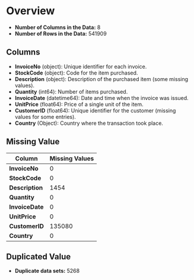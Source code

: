 
# Overview

- **Number of Columns in the Data:**  8
- **Number of Rows in the Data:**  541909

## Columns 

- **InvoiceNo** (object): Unique identifier for each invoice.
- **StockCode** (object): Code for the item purchased.
- **Description** (object): Description of the purchased item (some missing values).
- **Quantity** (int64): Number of items purchased.
- **InvoiceDate** (datetime64): Date and time when the invoice was issued.
- **UnitPrice** (float64): Price of a single unit of the item.
- **CustomerID** (float64): Unique identifier for the customer (missing values for some entries).
- **Country** (Object): Country where the transaction took place.


## Missing Value 

| Column       | Missing Values |
|--------------|----------------|
| **InvoiceNo** | 0              |
| **StockCode** | 0              |
| **Description** | 1454         |
| **Quantity**  | 0              |
| **InvoiceDate** | 0            |
| **UnitPrice** | 0              |
| **CustomerID** | 135080        |
| **Country**   | 0              |


## Duplicated Value

- **Duplicate data sets:** 5268

